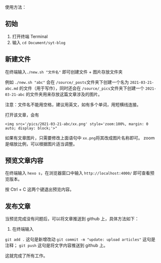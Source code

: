 使用方法：

## 初始
1. 打开终端 Terminal
2. 输入 `cd Document/syt-blog`

## 新建文件

在终端输入`./new.sh "文件名"` 即可创建文件 + 图片存放文件夹

例如 `./new.sh "abc"` 会在 `/source/_posts`文件夹下创建一个名为 `2021-03-21-abc.md` 的文件（用于写作），同时还会在 `/source/_pics`文件夹下创建一个 `2021-03-21-abc` 的文件夹用来存放这篇文章涉及的图片。

注意：文件名不能用空格，建议用英文，如有多个单词，用短横线连接。

打开该文章，会有

```
<img src='/pics/2021-03-21-abc/xx.png' style='zoom:100%, margin: 0 auto; display: block;'>"
```

如果有文章图片，只需要修改上面语句中 `xx.png`将其改成图片名称即可。 zoom是缩放比例，可以根据图片适当调整。

## 预览文章内容

在终端输入 `hexo s`，在浏览器窗口中输入 `http://localhost:4000/` 即可查看预览版本。

按 Ctrl + C 这两个键退出预览内容。

## 发布文章

当预览完成没有问题后，可以将文章推送到 github 上，具体方法如下：

1. 在终端输入

`git add .` 这句是新增改动
`git commit -m "update: upload articles"` 这句是注释；
`git push` 这句是将文字内容推送到 github 上。

这就完成了所有工作。
